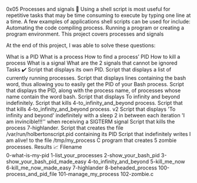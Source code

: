 0x05 Processes and signals 🔧
Using a shell script is most useful for repetitive tasks that may be time consuming to execute by typing one line at a time. A few examples of applications shell scripts can be used for include: Automating the code compiling process. Running a program or creating a program environment. This project covers processes and signals

At the end of this project, I was able to solve these questions:

What is a PID
What is a process
How to find a process’ PID
How to kill a process
What is a signal
What are the 2 signals that cannot be ignored
Tasks ✔️
Script that displays its own PID.
Script that displays a list of currently running processes.
Script that displays lines containing the bash word, thus allowing you to easily get the PID of your Bash process.
Script that displays the PID, along with the process name, of processes whose name contain the word bash.
Script that displays To infinity and beyond indefinitely.
Script that kills 4-to_infinity_and_beyond process.
Script that that kills 4-to_infinity_and_beyond process. v2
Script that displays 'To infinity and beyond' indefinitely with a sleep 2 in between each iteration 'I am invincible!!!'' when receiving a SIGTERM signal
Script that kills the process 7-highlander.
Script that creates the file /var/run/holbertonscript.pid containing its PID
Script that indefinitely writes I am alive! to the file /tmp/my_process
C program that creates 5 zombie processes.
Results 📈
Filename		
0-what-is-my-pid	1-list_your_processes	2-show_your_bash_pid
3-show_your_bash_pid_made_easy	4-to_infinity_and_beyond	5-kill_me_now
6-kill_me_now_made_easy	7-highlander	8-beheaded_process
100-process_and_pid_file	101-manage_my_process	102-zombie.c
